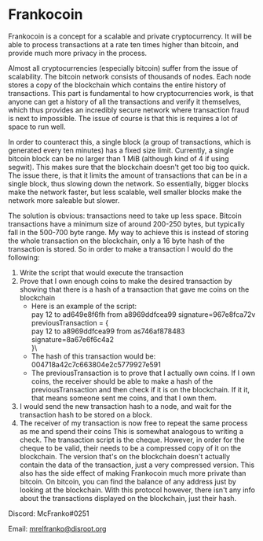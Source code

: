 # Frankocoin

Frankocoin is a concept for a scalable and private cryptocurrency. It will be
able to process transactions at a rate ten times higher than bitcoin, and
provide much more privacy in the process.

Almost all cryptocurrencies (especially bitcoin) suffer from the issue of
scalability. The bitcoin network consists of thousands of nodes. Each node
stores a copy of the blockchain which contains the entire history of
transactions. This part is fundamental to how cryptocurrencies work, is that
anyone can get a history of all the transactions and verify it themselves, which
thus provides an incredibly secure network where transaction fraud is next to
impossible. The issue of course is that this is requires a lot of space to run
well. 

In order to counteract this, a single block (a group of transactions,
which is generated every ten minutes) has a fixed size limit. Currently, a
single bitcoin block can be no larger than 1 MiB (although kind of 4 if using
segwit). This makes sure that the blockchain doesn't get too big too quick. The
issue there, is that it limits the amount of transactions that can be in a
single block, thus slowing down the network. So essentially, bigger blocks make
the network faster, but less scalable, well smaller blocks make the network more
saleable but slower.

The solution is obvious: transactions need to take up less space. Bitcoin
transactions have a minimum size of around 200-250 bytes, but typically fall in
the 500-700 byte range. My way to achieve this is instead of storing the whole
transaction on the blockchain, only a 16 byte hash of the transaction is
stored. So in order to make a transaction I would do the following:

1.  Write the script that would execute the transaction
2.  Prove that I own enough coins to make the desired transaction by showing
    that there is a hash of a transaction that gave me coins on the
    blockchain
    -   Here is an example of the script:\
            pay 12 to ad649e8f6fh from a8969ddfcea99 signature=967e8fca72v\
            previousTransaction = {\
                pay 12 to a8969ddfcea99 from as746af878483 signature=8a67e6f6c4a2\
            }\
    -   The hash of this transaction would be:\
            004718a42c7c663804e2c5779927e591
    -   The previousTransaction is to prove that I actually own coins. If I own
        coins, the receiver should be able to make a hash of the
        previousTransaction and then check if it is on the blockchain. If it it,
        that means someone sent me coins, and that I own them.
3.  I would send the new transaction hash to a node, and wait for the
    transaction hash to be stored on a block.
4.  The receiver of my transaction is now free to repeat the same process as me
    and spend their coins
This is somewhat analogous to writing a check. The transaction script is the
cheque. However, in order for the cheque to be valid, their needs to be a
compressed copy of it on the blockchain. The version that's on the blockchain
doesn't actually contain the data of the transaction, just a very compressed
version. This also has the side effect of making Frankocoin much more private
than bitcoin. On bitcoin, you can find the balance of any address just by
looking at the blockchain. With this protocol however, there isn't any info
about the transactions displayed on the blockchain, just their hash.

Discord: McFranko#0251

Email: mrelfranko@disroot.org
